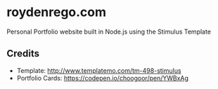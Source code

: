 # roydenrego.com
Personal Portfolio website built in Node.js using the Stimulus Template

## Credits
- Template: http://www.templatemo.com/tm-498-stimulus
- Portfolio Cards: https://codepen.io/choogoor/pen/YWBxAg
